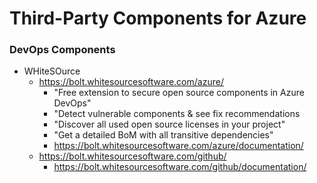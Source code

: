 
Third-Party Components for Azure
====


### DevOps Components
* WHiteSOurce
  * https://bolt.whitesourcesoftware.com/azure/
    * "Free extension to secure open source components in Azure DevOps"
    * "Detect vulnerable components & see fix recommendations
    * "Discover all used open source licenses in your project"
    * "Get a detailed BoM with all transitive dependencies"
    * https://bolt.whitesourcesoftware.com/azure/documentation/
  * https://bolt.whitesourcesoftware.com/github/
    * https://bolt.whitesourcesoftware.com/github/documentation/



